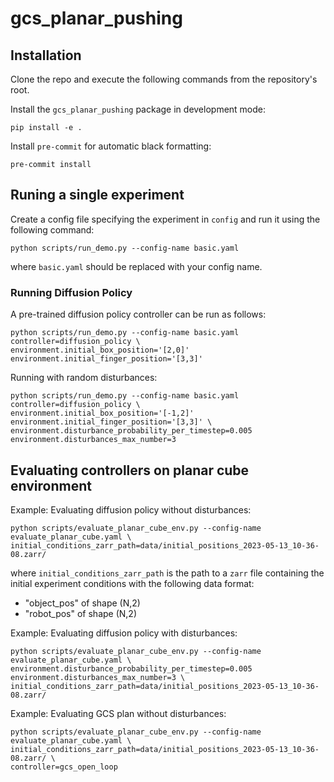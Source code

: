 # gcs_planar_pushing

## Installation

Clone the repo and execute the following commands from the repository's root.

Install the `gcs_planar_pushing` package in development mode:
```
pip install -e .
```

Install `pre-commit` for automatic black formatting:
```
pre-commit install
```

## Runing a single experiment

Create a config file specifying the experiment in `config` and run it using the following command:

```
python scripts/run_demo.py --config-name basic.yaml
```

where `basic.yaml` should be replaced with your config name.

### Running Diffusion Policy

A pre-trained diffusion policy controller can be run as follows:
```
python scripts/run_demo.py --config-name basic.yaml controller=diffusion_policy \
environment.initial_box_position='[2,0]' environment.initial_finger_position='[3,3]'
```

Running with random disturbances:
```
python scripts/run_demo.py --config-name basic.yaml controller=diffusion_policy \
environment.initial_box_position='[-1,2]' environment.initial_finger_position='[3,3]' \
environment.disturbance_probability_per_timestep=0.005 environment.disturbances_max_number=3
```

## Evaluating controllers on planar cube environment

Example: Evaluating diffusion policy without disturbances:
```
python scripts/evaluate_planar_cube_env.py --config-name evaluate_planar_cube.yaml \
initial_conditions_zarr_path=data/initial_positions_2023-05-13_10-36-08.zarr/
```
where `initial_conditions_zarr_path` is the path to a `zarr` file containing the initial
experiment conditions with the following data format:
- "object_pos" of shape (N,2)
- "robot_pos" of shape (N,2)

Example: Evaluating diffusion policy with disturbances:
```
python scripts/evaluate_planar_cube_env.py --config-name evaluate_planar_cube.yaml \
environment.disturbance_probability_per_timestep=0.005 environment.disturbances_max_number=3 \
initial_conditions_zarr_path=data/initial_positions_2023-05-13_10-36-08.zarr/
```

Example: Evaluating GCS plan without disturbances:
```
python scripts/evaluate_planar_cube_env.py --config-name evaluate_planar_cube.yaml \
initial_conditions_zarr_path=data/initial_positions_2023-05-13_10-36-08.zarr/ \
controller=gcs_open_loop
```
